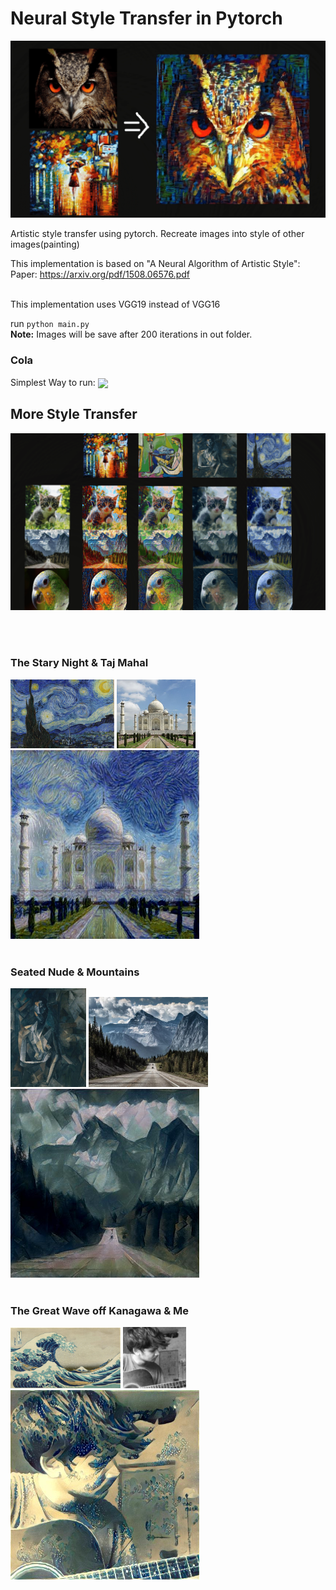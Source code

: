 # Neural Style Transfer in Pytorch

![](./images/for_readme/style_transfer_owl_min.png)


Artistic style transfer using pytorch.
Recreate images into style of other images(painting)

This implementation is based on "A Neural Algorithm of Artistic Style":
Paper: https://arxiv.org/pdf/1508.06576.pdf <br><br>

This implementation uses VGG19 instead of VGG16

run `python main.py` <br>
**Note:** Images will be save after 200 iterations in out folder.

### Cola
Simplest Way to run: 
 [<img src="https://colab.research.google.com/assets/colab-badge.svg" align="center">](https://colab.research.google.com/drive/1lXjs-_8IA0Hd4UlkACHQpRHL5TypWs0q?usp=sharing)


## More Style Transfer
![](./images/for_readme/style_transfer_grid_min.png)

<br>
<br>

### The Stary Night & Taj Mahal
<img src="./images/style/the_starry_night.jpg" width="33%"> 
<img src="./images/content/Taj.jpg" width="25%"> 
<img src="./images/for_readme/0026.jpg" width="60%"> 
<br><br>

### Seated Nude & Mountains
<img src="./images/style/seated-nude.jpg" width="24%"> 
<img src="./images/content/mountains.jpg" width="38%"> 
<img src="./images/for_readme/0025.jpg" width="60%"> 
<br><br>

### The Great Wave off Kanagawa & Me
<img src="./images/style/style7.jpg" width="35%"> 
<img src="./images/content/me.jpg" width="20%"> 
<img src="./images/for_readme/0017.jpg" width="60%"> 

